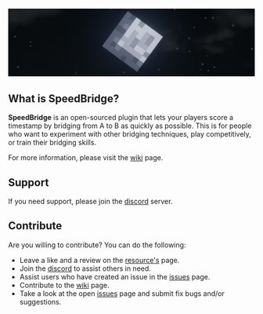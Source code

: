 ![bannar](https://github.com/Tofpu/media/blob/master/images/banners/rpf-bannar.jpg?raw=true)

What is SpeedBridge?
---

**SpeedBridge** is an open-sourced plugin that lets your players score a timestamp by bridging from A to B as quickly as possible. This is for people who want to experiment with other bridging techniques, play competitively, or train their bridging skills.

For more information, please visit the [wiki](https://github.com/request-plugins-for-free/SpeedBridge/wiki) page.

Support
---
If you need support, please join the [discord](https://discord.gg/yGkS3Dh) server.

Contribute
---
 Are you willing to contribute? You can do the following:
* Leave a like and a review on the [resource's](https://www.spigotmc.org/resources/speedbridge-1-free-bridge-trainer-rpf.95918/) page.
* Join the [discord](https://discord.gg/yGkS3Dh) to assist others in need. 
* Assist users who have created an issue in the [issues](https://github.com/request-plugins-for-free/SpeedBridge/issue/) page.
* Contribute to the [wiki](https://github.com/request-plugins-for-free/SpeedBridge/wiki) page.
* Take a look at the open [issues](https://github.com/request-plugins-for-free/SpeedBridge/issues) page and submit fix bugs and/or suggestions.


